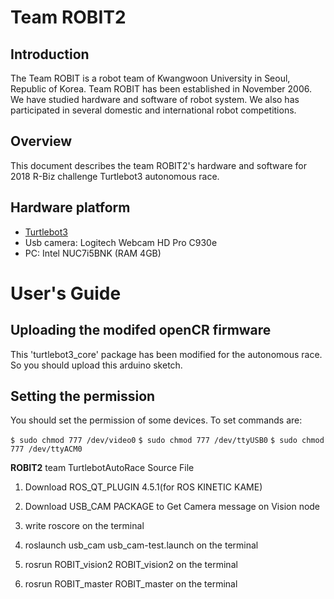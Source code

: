 # Team ROBIT2

Introduction
-
The Team ROBIT is a robot team of Kwangwoon University in Seoul, Republic of Korea. Team ROBIT has been established in November 2006. We have studied hardware and software of robot system. We also has participated in several domestic and international robot competitions.

Overview
-
This document describes the team ROBIT2's hardware and software for 2018 R-Biz challenge Turtlebot3 autonomous race.

Hardware platform
-
+ [Turtlebot3](http://emanual.robotis.com/docs/en/platform/turtlebot3/overview/) 
+ Usb camera: Logitech Webcam HD Pro C930e
+ PC: Intel NUC7i5BNK (RAM 4GB)

# User's Guide

Uploading the modifed openCR firmware
-
This 'turtlebot3_core' package has been modified for the autonomous race. So you should upload this arduino sketch.

Setting the permission
-
You should set the permission of some devices. To set commands are:

  `$ sudo chmod 777 /dev/video0`
  `$ sudo chmod 777 /dev/ttyUSB0`
  `$ sudo chmod 777 /dev/ttyACM0`

**ROBIT2** team TurtlebotAutoRace Source File

1. Download ROS_QT_PLUGIN 4.5.1(for ROS KINETIC KAME)

2. Download USB_CAM PACKAGE to Get Camera message on Vision node

3. write roscore on the terminal 

4. roslaunch usb_cam usb_cam-test.launch on the terminal

5. rosrun ROBIT_vision2 ROBIT_vision2 on the terminal 

6. rosrun ROBIT_master ROBIT_master on the terminal
